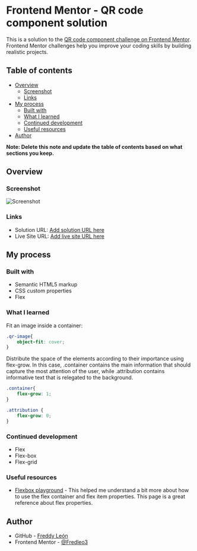 # Frontend Mentor - QR code component solution

This is a solution to the [QR code component challenge on Frontend Mentor](https://www.frontendmentor.io/challenges/qr-code-component-iux_sIO_H). Frontend Mentor challenges help you improve your coding skills by building realistic projects. 

## Table of contents

- [Overview](#overview)
  - [Screenshot](#screenshot)
  - [Links](#links)
- [My process](#my-process)
  - [Built with](#built-with)
  - [What I learned](#what-i-learned)
  - [Continued development](#continued-development)
  - [Useful resources](#useful-resources)
- [Author](#author)


**Note: Delete this note and update the table of contents based on what sections you keep.**

## Overview

### Screenshot

![Screenshot](https://https://github.com/Fredleo3/QR-code-component/tree/main/assets/images/Screenshot.PNG)


### Links

- Solution URL: [Add solution URL here](https://your-solution-url.com)
- Live Site URL: [Add live site URL here](https://your-live-site-url.com)

## My process

### Built with

- Semantic HTML5 markup
- CSS custom properties
- Flex


### What I learned

Fit an image inside a container:

```css
.qr-image{    
    object-fit: cover;    
}
```
Distribute the space of the elements according to their importance using flex-grow. In this case, .container contains the main information that should capture the most attention of the user, while .attribution contains informative text that is relegated to the background.

```css
.container{     
    flex-grow: 1;   
}

.attribution { 
    flex-grow: 0;       
}
```

### Continued development

- Flex
- Flex-box
- Flex-grid

### Useful resources

- [Flexbox playground](https://codepen.io/enxaneta/full/adLPwv) - This helped me understand a bit more about how to use the flex container and flex item properties. This page is a great reference about flex properties.


## Author

- GitHub - [Freddy León](https://github.com/Fredleo3)
- Frontend Mentor - [@Fredleo3](https://www.frontendmentor.io/profile/Fredleo3)



